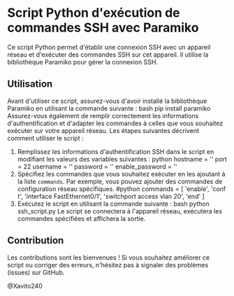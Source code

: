 # Script Python d'exécution de commandes SSH avec Paramiko

Ce script Python permet d'établir une connexion SSH avec un appareil réseau et d'exécuter des commandes SSH sur cet appareil. Il utilise la bibliothèque Paramiko pour gérer la connexion SSH.

## Utilisation

Avant d'utiliser ce script, assurez-vous d'avoir installé la bibliothèque Paramiko en utilisant la commande suivante :
bash
pip install paramiko
Assurez-vous également de remplir correctement les informations d'authentification et d'adapter les commandes à celles que vous souhaitez exécuter sur votre appareil réseau. Les étapes suivantes décrivent comment utiliser le script :

1. Remplissez les informations d'authentification SSH dans le script en modifiant les valeurs des variables suivantes :
  python
  hostname = ''
  port = 22
  username = ''
  password = ''
  enable_password = ''
2. Spécifiez les commandes que vous souhaitez exécuter en les ajoutant à la liste `commands`. Par exemple, vous pouvez ajouter des commandes de configuration réseau spécifiques.
   #python
  commands = [
      'enable',
      'conf t',
      'interface FastEthernet0/1',
      'switchport access vlan 20',
      'end'
  ]
3. Exécutez le script en utilisant la commande suivante :
bash
python ssh_script.py
Le script se connectera à l'appareil réseau, exécutera les commandes spécifiées et affichera la sortie.

## Contribution

Les contributions sont les bienvenues ! Si vous souhaitez améliorer ce script ou corriger des erreurs, n'hésitez pas à signaler des problèmes (issues) sur GitHub.


@Xavito240
